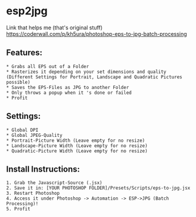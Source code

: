 # esp2jpg

Link that helps me (that's original stuff)
https://coderwall.com/p/kh5ura/photoshop-eps-to-jpg-batch-processing

## Features:
	* Grabs all EPS out of a Folder
	* Rasterizes it depending on your set dimensions and quality (Different Settings for Portrait, Landscape and Quadratic Pictures possible)
	* Saves the EPS-Files as JPG to another Folder
	* Only throws a popup when it 's done or failed
	* Profit
	
## Settings:
	* Global DPI
	* Global JPEG-Quality
	* Portrait-Picture Width (Leave empty for no resize)
	* Landscape-Picture Width (Leave empty for no resize)
	* Quadratic-Picture Width (Leave empty for no resize)
	
## Install Instructions:
	1. Grab the Javascript-Source (.jsx)
	2. Save it in: [YOUR PHOTOSHOP FOLDER]/Presets/Scripts/eps-to-jpg.jsx
	3. Restart Photoshop
	4. Access it under Photoshop -> Automation -> ESP->JPG (Batch Processing)!
	5. Profit